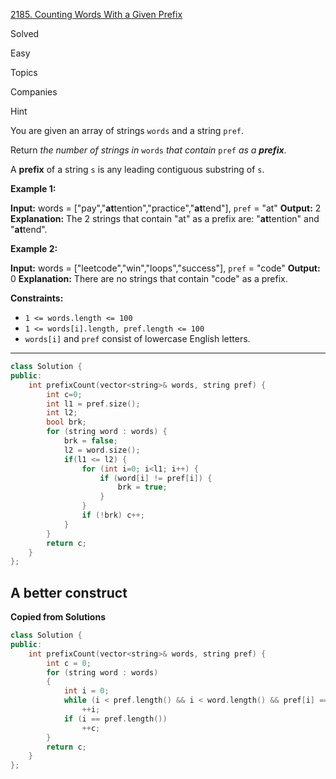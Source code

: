[2185. Counting Words With a Given Prefix](https://leetcode.com/problems/counting-words-with-a-given-prefix/)

Solved

Easy

Topics

Companies

Hint

You are given an array of strings `words` and a string `pref`.

Return _the number of strings in_ `words` _that contain_ `pref` _as a **prefix**_.

A **prefix** of a string `s` is any leading contiguous substring of `s`.

**Example 1:**

**Input:** words = ["pay","**at**tention","practice","**at**tend"], `pref` = "at"
**Output:** 2
**Explanation:** The 2 strings that contain "at" as a prefix are: "**at**tention" and "**at**tend".

**Example 2:**

**Input:** words = ["leetcode","win","loops","success"], `pref` = "code"
**Output:** 0
**Explanation:** There are no strings that contain "code" as a prefix.

**Constraints:**

- `1 <= words.length <= 100`
- `1 <= words[i].length, pref.length <= 100`
- `words[i]` and `pref` consist of lowercase English letters.

---

```cpp
class Solution {
public:
    int prefixCount(vector<string>& words, string pref) {
        int c=0;
        int l1 = pref.size();
        int l2;
        bool brk;
        for (string word : words) {
            brk = false;
            l2 = word.size();
            if(l1 <= l2) {
                for (int i=0; i<l1; i++) {
                    if (word[i] != pref[i]) {
                        brk = true;
                    }
                }
                if (!brk) c++;
            }
        }
        return c;
    }
};
```

## A better construct
**Copied from Solutions**
```cpp
class Solution {
public:
    int prefixCount(vector<string>& words, string pref) {
        int c = 0;
        for (string word : words)
        {
            int i = 0;
            while (i < pref.length() && i < word.length() && pref[i] == word[i])
                ++i;
            if (i == pref.length())
                ++c;
        }
        return c;
    }
};
```
```
